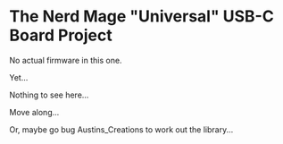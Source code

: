 # The __Nerd Mage "Universal" USB-C Board__  Project

No actual firmware in this one.

Yet...

Nothing to see here...

Move along...

Or, maybe go bug Austins_Creations to work out the library...
